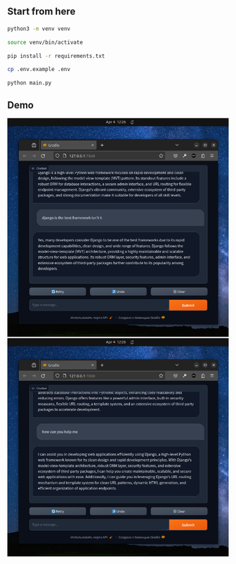 ## Start from here

```bash
python3 -m venv venv
```

```bash
source venv/bin/activate
```

```bash
pip install -r requirements.txt
```

```bash
cp .env.example .env
```

```bash
python main.py
```

## Demo

![Demo Image](media/demo2.png)
![Demo Image](media/demo3.png)
